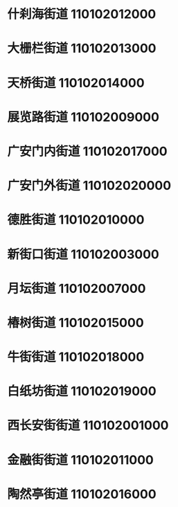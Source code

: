 # 什刹海街道 110102012000
# 大栅栏街道 110102013000
# 天桥街道 110102014000
# 展览路街道 110102009000
# 广安门内街道 110102017000
# 广安门外街道 110102020000
# 德胜街道 110102010000
# 新街口街道 110102003000
# 月坛街道 110102007000
# 椿树街道 110102015000
# 牛街街道 110102018000
# 白纸坊街道 110102019000
# 西长安街街道 110102001000
# 金融街街道 110102011000
# 陶然亭街道 110102016000
